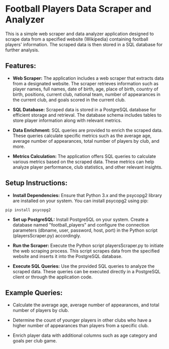 # Football Players Data Scraper and Analyzer
This is a simple web scraper and data analyzer application designed to scrape data from a specified website (Wikipedia) containing football players' information. The scraped data is then stored in a SQL database for further analysis.

## Features:
- **Web Scraper:** The application includes a web scraper that extracts data from a designated website. The scraper retrieves information such as player names, full names, date of birth, age, place of birth, country of birth, positions, current club, national team, number of appearances in the current club, and goals scored in the current club.

- **SQL Database:** Scraped data is stored in a PostgreSQL database for efficient storage and retrieval. The database schema includes tables to store player information along with relevant metrics.

- **Data Enrichment:** SQL queries are provided to enrich the scraped data. These queries calculate specific metrics such as the average age, average number of appearances, total number of players by club, and more.

- **Metrics Calculation:** The application offers SQL queries to calculate various metrics based on the scraped data. These metrics can help analyze player performance, club statistics, and other relevant insights.

## Setup Instructions:
- **Install Dependencies:** Ensure that Python 3.x and the psycopg2 library are installed on your system. You can install psycopg2 using pip:

`pip install psycopg2`
- **Set up PostgreSQL:** Install PostgreSQL on your system. Create a database named "football_players" and configure the connection parameters (dbname, user, password, host, port) in the Python script (playersScraper.py) accordingly.

- **Run the Scraper:** Execute the Python script playersScraper.py to initiate the web scraping process. This script scrapes data from the specified website and inserts it into the PostgreSQL database.

- **Execute SQL Queries:** Use the provided SQL queries to analyze the scraped data. These queries can be executed directly in a PostgreSQL client or through the application code.

## Example Queries:

- Calculate the average age, average number of appearances, and total number of players by club.

- Determine the count of younger players in other clubs who have a higher number of appearances than players from a specific club.
- Enrich player data with additional columns such as age category and goals per club game.
